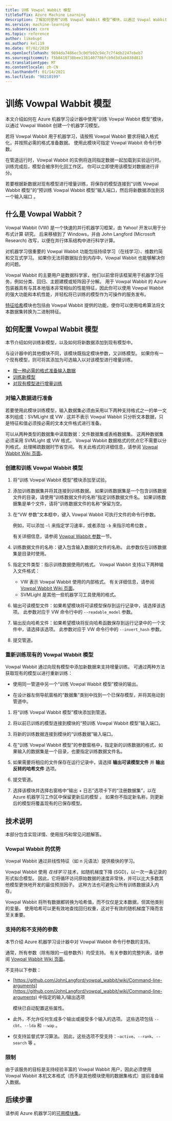 ```yaml
---
title: 训练 Vowpal Wabbit 模型
titleSuffix: Azure Machine Learning
description: 了解如何使用“训练 Vowpal Wabbit 模型”模块，以通过 Vowpal Wabbit 实例创建一个机器学习模型。
ms.service: machine-learning
ms.subservice: core
ms.topic: reference
author: likebupt
ms.author: keli19
ms.date: 07/02/2020
ms.openlocfilehash: 9894da7486ec3c0dfb92c94c7c7f4db2247ebeb7
ms.sourcegitcommit: f5b8410738bee1381407786fcb9d3d3ab838d813
ms.translationtype: MT
ms.contentlocale: zh-CN
ms.lasthandoff: 01/14/2021
ms.locfileid: "98210199"
---
```

# <a name="train-vowpal-wabbit-model"></a>训练 Vowpal Wabbit 模型
本文介绍如何在 Azure 机器学习设计器中使用“训练 Vowpal Wabbit 模型”模块，以通过 Vowpal Wabbit 创建一个机器学习模型。  

若将 Vowpal Wabbit 用于机器学习，请按照 Vowpal Wabbit 要求将输入格式化，并按照必需的格式准备数据。 使用此模块可指定 Vowpal Wabbit 命令行参数。 

在管道运行时，Vowpal Wabbit 的实例将连同指定数据一起加载到实验运行时。 训练完成后，模型会被序列化回工作区。 你可以立即使用该模型对数据进行评分。 

若要根据新数据对现有模型进行增量训练，将保存的模型连接到“训练 Vowpal Wabbit 模型”的“预训练 Vowpal Wabbit 模型”输入端口，然后将新数据添加到另一个输入端口 。  

## <a name="what-is-vowpal-wabbit"></a>什么是 Vowpal Wabbit？  

Vowpal Wabbit (VW) 是一个快速的并行机器学习框架，由 Yahoo! 开发以用于分布式计算 研究。 后来移植到了 Windows，并由 John Langford (Microsoft Research) 改写，以便在并行体系结构中进行科学计算。  

对机器学习很重要的 Vowpal Wabbit 功能包括持续学习（在线学习）、维数约简和交互式学习。 如果你无法将数据拟合到内存中，Vowpal Wabbit 也能够解决你的问题。  

Vowpal Wabbit 的主要用户是数据科学家，他们以前曾将该框架用于机器学习任务，例如分类、回归、主题建模或矩阵因子分解。 用于 Vowpal Wabbit 的 Azure 包装器具有与其本地版本非常相似的性能特征，因此你可以使用 Vowpal Wabbit 的强大功能和本机性能，并轻松将已训练的模型作为可操作的服务发布。  

[特征哈希](feature-hashing.md)模块也包括由 Vowpal Wabbit 提供的功能，使你可以使用哈希算法将文本数据集转换为二进制特征。  

## <a name="how-to-configure-vowpal-wabbit-model"></a>如何配置 Vowpal Wabbit 模型  

本节介绍如何训练新模型，以及如何将新数据添加到现有模型中。

与设计器中的其他模块不同，该模块既指定模块参数，又训练模型。 如果你有一个现有模型，则可将其添加为可选输入以对该模型进行增量训练。

+ [按一种必需的格式准备输入数据](#prepare-the-input-data)
+ [训练新模型](#create-and-train-a-vowpal-wabbit-model)
+ [对现有模型进行增量训练](#retrain-an-existing-vowpal-wabbit-model)

### <a name="prepare-the-input-data"></a>对输入数据进行准备

若要使用此模块训练模型，输入数据集必须由采用以下两种支持格式之一的单一文本列组成：SVMLight 或 VW . 这并不表示 Vowpal Wabbit 只分析文本数据，只是特征和值必须按必需的文本文件格式进行准备。  

可以从两种类型的数据集中读取数据：文件数据集或表格数据集。 这两种数据集必须采用 SVMLight 或 VW 格式。 Vowpal Wabbit 数据格式的优点它不需要以分列格式，处理稀疏数据时节省空间。 有关此格式的详细信息，请参阅 [Vowpal Wabbit Wiki 页面](https://github.com/JohnLangford/vowpal_wabbit/wiki/Input-format)。  

### <a name="create-and-train-a-vowpal-wabbit-model"></a>创建和训练 Vowpal Wabbit 模型

1. 将“训练 Vowpal Wabbit 模型”模块添加至试验。 
  
2. 添加训练数据集并将其连接到训练数据。 如果训练数据集是一个包含训练数据文件的目录，请使用“训练数据文件的名称”指定训练数据文件名。 如果训练数据集是单个文件，请将“训练数据文件的名称”保留为空。

3. 在“VW 参数”文本框中，键入 Vowpal Wabbit 可执行文件的命令行参数。

     例如，可以添加 `–l` 来指定学习速率，或者添加 `-b` 来指示哈希位数 。  

     有关详细信息，请参阅 [Vowpal Wabbit 参数](#supported-and-unsupported-parameters)一节。  

4. 训练数据文件的名称：键入包含输入数据的文件的名称。 此参数仅在训练数据集是目录时使用。

5. 指定文件类型：指示训练数据使用的格式。 Vowpal Wabbit 支持以下两种输入文件格式：  

    - VW 表示 Vowpal Wabbit 使用的内部格式。 有关详细信息，请参阅 [Vowpal Wabbit Wiki 页面](https://github.com/JohnLangford/vowpal_wabbit/wiki/Input-format)。 
    - SVMLight 是其他一些机器学习工具使用的格式。 

6. 输出可读模型文件：如果希望模块将可读模型保存到运行记录中，请选择该选项。 此参数对应于 VW 命令行中的 `--readable_model` 参数。  

7. 输出反向哈希文件：如果希望模块将反向哈希函数保存到运行记录中的一个文件中，请选择该选项。 此参数对应于 VW 命令行中的 `--invert_hash` 参数。  

8. 提交管道。

### <a name="retrain-an-existing-vowpal-wabbit-model"></a>重新训练现有的 Vowpal Wabbit 模型

Vowpal Wabbit 通过向现有模型中添加新数据来支持增量训练。 可通过两种方法获取现有的模型以进行重新训练：

+ 使用同一管道中另一个“训练 Vowpal Wabbit 模型”模块的输出。  
  
+ 在设计器左侧导航窗格的“数据集”类别中找到一个已保存模型，并将其拖动到管道中。  

1. 将“训练 Vowpal Wabbit 模型”模块添加到管道。  
2. 将以前已训练的模型连接到模块的“预训练 Vowpal Wabbit 模型”输入端口。
3. 将新的训练数据连接到模块的“训练数据”输入端口。
4. 在“训练 Vowpal Wabbit 模型”的参数窗格中，指定新的训练数据的格式，如果输入的数据集是一个目录，也要指定训练数据文件名。
5. 如果需要将相应的文件保存在运行记录中，请选择 **输出可读模型文件** 并 **输出反转的哈希文件** 选项。

6. 提交管道。  
7. 选择该模块并选择右窗格中“输出 + 日志”选项卡下的“注册数据集”，以在 Azure 机器学习工作区中保留更新后的模型 。  如果你不指定新名称，则更新后的模型将覆盖现有的已保存模型。

## <a name="technical-notes"></a>技术说明

本部分包含实现详情、使用技巧和常见问题解答。

### <a name="advantages-of-vowpal-wabbit"></a>Vowpal Wabbit 的优势

Vowpal Wabbit 通过非线性特征（如 n 元语法）提供极快的学习。  

Vowpal Wabbit 使用 *在线学习* 技术，如随机梯度下降 (SGD)，以一次一条记录的形式拟合模型。 因此，它将循环访问原始数据的速度非常快，并可以比大多数其他模型更快地开发的最佳预测因子。 这种方法也可避免让所有训练数据读入内存。  

Vowpal Wabbit 将所有数据都转换为哈希值，而不仅仅是文本数据，但其他类别的变量。 使用哈希可以更有效地查找回归权重，这对于有效的随机梯度下降而言至关重要。  

###  <a name="supported-and-unsupported-parameters"></a>支持的和不支持的参数 

本节介绍 Azure 机器学习设计器中对 Vowpal Wabbit 命令行参数的支持。 

通常，所有参数（除有限的一组参数外）均受支持。 有关参数的完整列表，请参阅 [Vowpal Wabbit Wiki 页面](https://github.com/JohnLangford/vowpal_wabbit/wiki/Command-line-arguments)。    

不支持以下参数：

-   [https://github.com/JohnLangford/vowpal_wabbit/wiki/Command-line-arguments](https://github.com/JohnLangford/vowpal_wabbit/wiki/Command-line-arguments) 中指定的输入/输出选项  
  
     模块已自动配置这些属性。  
  
-   此外，不允许任何生成多个输出或接受多个输入的选项。 这些选项包括 `--cbt`、`--lda` 和 `--wap`  。  
  
-   仅支持监督式学习算法。 因此，这些选项不受支持：`–active`、`--rank`、`--search` 等 。 

### <a name="restrictions"></a>限制

由于该服务的目标是支持经验丰富的 Vowpal Wabbit 用户，因此必须使用 Vowpal Wabbit 本机文本格式（而不是其他模块使用的数据集格式）提前准备输入数据。

## <a name="next-steps"></a>后续步骤

请参阅 Azure 机器学习的[可用模块集](module-reference.md)。 
